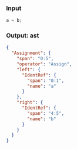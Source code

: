 ### Input
```js
a = b;
```

### Output: ast
```json
{
  "Assignment": {
    "span": "0:5",
    "operator": "Assign",
    "left": {
      "IdentRef": {
        "span": "0:1",
        "name": "a"
      }
    },
    "right": {
      "IdentRef": {
        "span": "4:5",
        "name": "b"
      }
    }
  }
}
```

